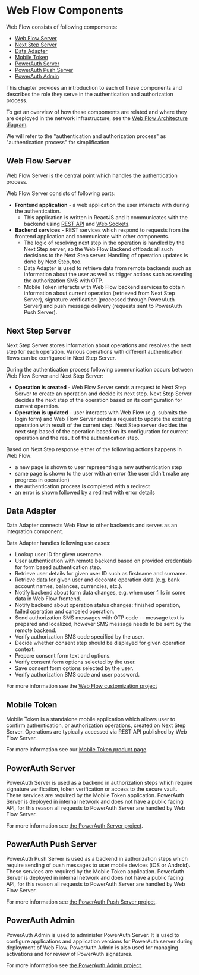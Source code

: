# Web Flow Components

Web Flow consists of following compoments:
- [Web Flow Server](#web-flow-server)
- [Next Step Server](#next-step-server)
- [Data Adapter](#data-adapter)
- [Mobile Token](#mobile-token)
- [PowerAuth Server](#powerauth-server)
- [PowerAuth Push Server](#powerauth-push-server)
- [PowerAuth Admin](#powerauth-admin)

This chapter provides an introduction to each of these components and describes the role they serve in the authentication and authorization process.

To get an overview of how these compoments are related and where they are deployed in the network infrastructure, see the [Web Flow Architecture diagram](./Web-Flow-Architecture.md).

We will refer to the "authentication and authorization process" as "authentication process" for simplification.

## Web Flow Server

Web Flow Server is the central point which handles the authentication process.

Web Flow Server consists of following parts:
- **Frontend application** - a web application the user interacts with during the authentication.
  - This application is written in ReactJS and it communicates with the backend using [REST API](./Web-Flow-REST-API-Reference.md) and [Web Sockets](./Web-Socket-Communication-Protocol.md).
- **Backend services** - REST services which respond to requests from the frontend application and communicate with other components.
  - The logic of resolving next step in the operation is handled by the Next Step server, so the Web Flow Backend offloads all such decisions to the Next Step server. Handling of operation updates is done by Next Step, too.
  - Data Adapter is used to retrieve data from remote backends such as information about the user as well as trigger actions such as sending the authorization SMS with OTP.
  - Mobile Token interacts with Web Flow backend services to obtain information about current operation (retrieved from Next Step Server), signature verification (processed through PowerAuth Server) and push message delivery (requests sent to PowerAuth Push Server).

## Next Step Server

Next Step Server stores information about operations and resolves the next step for each operation. Various operations with different authentication flows can be configured in Next Step Server.

During the authentication process following communication occurs between Web Flow Server and Next Step Server:
- **Operation is created** - Web Flow Server sends a request to Next Step Server to create an operation and decide its next step. Next Step Server decides the next step of the operation based on its configuration for current operation.
- **Operation is updated** - user interacts with Web Flow (e.g. submits the login form) and Web Flow Server sends a request to update the existing operation with result of the current step. Next Step server decides the next step based of the operation based on its configuration for current operation and the result of the authentication step.

Based on Next Step response either of the following actions happens in Web Flow:
- a new page is shown to user representing a new authentication step
- same page is shown to the user with an error (the user didn't make any progress in operation)
- the authentication process is completed with a redirect
- an error is shown followed by a redirect with error details

## Data Adapter

Data Adapter connects Web Flow to other backends and serves as an integration component.

Data Adapter handles following use cases:

* Lookup user ID for given username.
* User authentication with remote backend based on provided credentials for form based authentication step.
* Retrieve user details for given user ID such as firstname and surname.
* Retrieve data for given user and decorate operation data (e.g. bank account names, balances, currencies, etc.).
* Notify backend about form data changes, e.g. when user fills in some data in Web Flow frontend.
* Notify backend about operation status changes: finished operation, failed operation and canceled operation.
* Send authorization SMS messages with OTP code -- message text is prepared and localized, however SMS message needs to be sent by the remote backend.
* Verify authorization SMS code specified by the user.
* Decide whether consent step should be displayed for given operation context.
* Prepare consent form text and options. 
* Verify consent form options selected by the user.
* Save consent form options selected by the user.
* Verify authorization SMS code and user password.

For more information see the [Web Flow customization project](https://github.com/wultra/powerauth-webflow-customization)

## Mobile Token

Mobile Token is a standalone mobile application which allows user to confirm authentication, or authorization operations, created on Next Step Server. Operations are typically accessed via REST API published by Web Flow Server.

For more information see our [Mobile Token product page](https://www.wultra.com/product/powerauth-mobile-token).

## PowerAuth Server

PowerAuth Server is used as a backend in authorization steps which require signature verification, token verification or access to the secure vault. These services are required by the Mobile Token application. PowerAuth Server is deployed in internal network and does not have a public facing API, for this reason all requests to PowerAuth Server are handled by Web Flow Server.

For more information see [the PowerAuth Server project](https://github.com/wultra/powerauth-server).

## PowerAuth Push Server

PowerAuth Push Server is used as a backend in authorization steps which require sending of push messages to user mobile devices (iOS or Android). These services are required by the Mobile Token application. PowerAuth Server is deployed in internal network and does not have a public facing API, for this reason all requests to PowerAuth Server are handled by Web Flow Server.

For more information see [the PowerAuth Push Server project](https://github.com/wultra/powerauth-push-server).

## PowerAuth Admin

PowerAuth Admin is used to administer PowerAuth Server. It is used to configure applications and application versions for PowerAuth server during deployment of Web Flow. PowerAuth Admin is also used for managing activations and for review of PowerAuth signatures.

For more information see [the PowerAuth Admin project](https://github.com/wultra/powerauth-admin).
